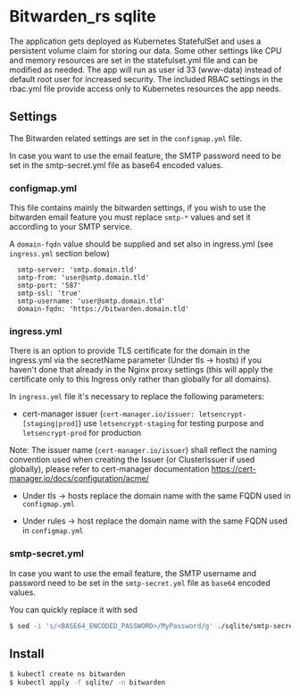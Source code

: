 # Bitwarden_rs sqlite
The application gets deployed as Kubernetes StatefulSet and uses a persistent volume claim for storing our data. Some other settings like CPU and memory resources are set in the statefulset.yml file and can be modified as needed. The app will run as user id 33 (www-data) instead of default root user for increased security. The included RBAC settings in the rbac.yml file provide access only to Kubernetes resources the app needs.


## Settings
The Bitwarden related settings are set in the `configmap.yml` file. 

In case you want to use the email feature, the SMTP password need to be set in the smtp-secret.yml file as base64 encoded values.


### configmap.yml
This file contains mainly the bitwarden settings, if you wish to use the bitwarden email feature you must replace `smtp-*` values and set it accordling to your SMTP service.

A `domain-fqdn` value should be supplied and set also in ingress.yml (see `ingress.yml` section below)
```
  smtp-server: 'smtp.domain.tld'
  smtp-from: 'user@smtp.domain.tld'
  smtp-port: '587'
  smtp-ssl: 'true'
  smtp-username: 'user@smtp.domain.tld'
  domain-fqdn: 'https://bitwarden.domain.tld'
```

### ingress.yml
There is an option to provide TLS certificate for the domain in the ingress.yml via the secretName parameter (Under tls -> hosts) if you haven't done that already in the Nginx proxy settings (this will apply the certificate only to this Ingress only rather than globally for all domains).

In `ingress.yml` file it's necessary to replace the following parameters:
- cert-manager issuer (`cert-manager.io/issuer: letsencrypt-[staging|prod]`) use `letsencrypt-staging` for testing purpose and `letsencrypt-prod` for production

Note: The issuer name (`cert-manager.io/issuer`) shall reflect the naming convention used when creating the Issuer (or ClusterIssuer if used globally), please refer to cert-manager documentation https://cert-manager.io/docs/configuration/acme/

- Under tls -> hosts replace the domain name with the same FQDN used in `configmap.yml`

- Under rules -> host replace the domain name  with the same FQDN used in `configmap.yml`


### smtp-secret.yml
In case you want to use the email feature, the SMTP username and password need to be set in the `smtp-secret.yml` file as `base64` encoded values.

You can quickly replace it with sed

```sh
$ sed -i 's/<BASE64_ENCODED_PASSWORD>/MyPassword/g' ./sqlite/smtp-secret.yml
```

## Install
```sh
$ kubectl create ns bitwarden
$ kubectl apply -f sqlite/ -n bitwarden
```